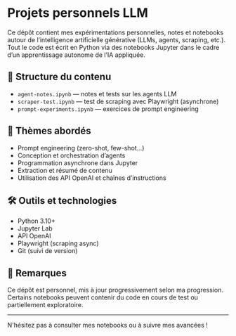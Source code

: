 # Projets personnels LLM 

Ce dépôt contient mes expérimentations personnelles, notes et notebooks autour de l’intelligence artificielle générative (LLMs, agents, scraping, etc.).  
Tout le code est écrit en Python via des notebooks Jupyter dans le cadre d’un apprentissage autonome de l’IA appliquée.

## 📂 Structure du contenu

- `agent-notes.ipynb` — notes et tests sur les agents LLM  
- `scraper-test.ipynb` — test de scraping avec Playwright (asynchrone)  
- `prompt-experiments.ipynb` — exercices de prompt engineering

## 🧠 Thèmes abordés

- Prompt engineering (zero-shot, few-shot…)  
- Conception et orchestration d’agents  
- Programmation asynchrone dans Jupyter  
- Extraction et résumé de contenu  
- Utilisation des API OpenAI et chaînes d’instructions

## 🛠️ Outils et technologies

- Python 3.10+  
- Jupyter Lab  
- API OpenAI  
- Playwright (scraping async)  
- Git (suivi de version)

## 📌 Remarques

Ce dépôt est personnel, mis à jour progressivement selon ma progression.  
Certains notebooks peuvent contenir du code en cours de test ou partiellement exploratoire.

---

N'hésitez pas à consulter mes notebooks ou à suivre mes avancées !
